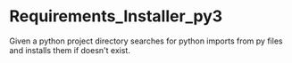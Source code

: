 # Requirements_Installer_py3
Given a python project directory searches for python imports from py files and installs them if doesn't exist.
